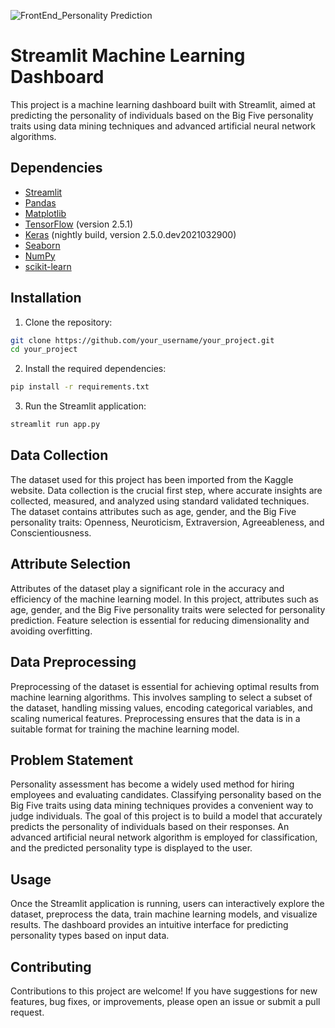 
![FrontEnd_Personality Prediction](https://github.com/nikhil-3112/Personality-Prediction/assets/98270496/75488b3a-23e7-4759-a1cc-e00a202c9565)

# Streamlit Machine Learning Dashboard

This project is a machine learning dashboard built with Streamlit, aimed at predicting the personality of individuals based on the Big Five personality traits using data mining techniques and advanced artificial neural network algorithms.

## Dependencies

- [Streamlit](https://streamlit.io/)
- [Pandas](https://pandas.pydata.org/)
- [Matplotlib](https://matplotlib.org/)
- [TensorFlow](https://www.tensorflow.org/) (version 2.5.1)
- [Keras](https://keras.io/) (nightly build, version 2.5.0.dev2021032900)
- [Seaborn](https://seaborn.pydata.org/)
- [NumPy](https://numpy.org/)
- [scikit-learn](https://scikit-learn.org/stable/)

## Installation

1. Clone the repository:

```bash
git clone https://github.com/your_username/your_project.git
cd your_project
```

2. Install the required dependencies:

```bash
pip install -r requirements.txt
```

3. Run the Streamlit application:

```bash
streamlit run app.py
```

## Data Collection

The dataset used for this project has been imported from the Kaggle website. Data collection is the crucial first step, where accurate insights are collected, measured, and analyzed using standard validated techniques. The dataset contains attributes such as age, gender, and the Big Five personality traits: Openness, Neuroticism, Extraversion, Agreeableness, and Conscientiousness.

## Attribute Selection

Attributes of the dataset play a significant role in the accuracy and efficiency of the machine learning model. In this project, attributes such as age, gender, and the Big Five personality traits were selected for personality prediction. Feature selection is essential for reducing dimensionality and avoiding overfitting.

## Data Preprocessing

Preprocessing of the dataset is essential for achieving optimal results from machine learning algorithms. This involves sampling to select a subset of the dataset, handling missing values, encoding categorical variables, and scaling numerical features. Preprocessing ensures that the data is in a suitable format for training the machine learning model.

## Problem Statement

Personality assessment has become a widely used method for hiring employees and evaluating candidates. Classifying personality based on the Big Five traits using data mining techniques provides a convenient way to judge individuals. The goal of this project is to build a model that accurately predicts the personality of individuals based on their responses. An advanced artificial neural network algorithm is employed for classification, and the predicted personality type is displayed to the user.

## Usage

Once the Streamlit application is running, users can interactively explore the dataset, preprocess the data, train machine learning models, and visualize results. The dashboard provides an intuitive interface for predicting personality types based on input data.

## Contributing

Contributions to this project are welcome! If you have suggestions for new features, bug fixes, or improvements, please open an issue or submit a pull request.
